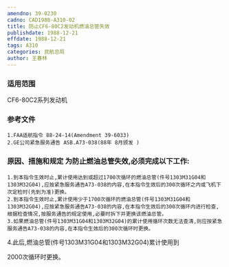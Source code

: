 ```yaml
---
amendno: 39-0230
cadno: CAD1988-A310-02
title: 防止CF6-80C2发动机燃油总管失效
publishdate: 1988-12-21
effdate: 1988-12-21
tags: A310
categories: 民航总局
author: 王春林
---
```


### 适用范围 
CF6-80C2系列发动机

<!--more-->
### 参考文件
    1.FAA适航指令 88-24-14(Amendment 39-6033) 
    2.GE公司紧急服务通告 ASB.A73-038(88年 8月颁发 ) 

### 原因、措施和规定     为防止燃油总管失效,必须完成以下工作: 
    1.到本指令生效时止,累计使用达到或超过1700次循环的燃油总管(件号1303M31G04和1303M32G04),应按紧急服务通告A73-038的内容,在本指令生效后的300次循环之内或飞机下次定检时(先到为准)更换。
    2.到本指令生效时止,累计使用少于1700次循环的燃油总管(件号1303M31G04和1303M32G04),应按紧急服务通告A73-038的内容,在本指令生效后的300次循环内进行检查,根据检查情况,按服务通告的规定使用,必要时拆下并更换该燃油总管。 
    3.如果燃油总管(件号1303M31G04和1303M32G04)的累计使用循环次数无法查清,则应按紧急服务通告A73-038的内容,在本指令生效后的300次循环时更换。 

4.此后,燃油总管(件号1303M31G04和1303M32G04)累计使用到
  
2000次循环时更换。
